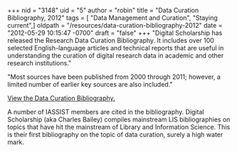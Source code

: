 +++
nid = "3148"
uid = "5"
author = "robin"
title = "Data Curation Bibliography, 2012"
tags = [ "Data Management and Curation", "Staying current",]
oldpath = "/resources/data-curation-bibliography-2012"
date = "2012-05-29 10:15:47 -0700"
draft = "false"
+++
\"Digital Scholarship has released the Research Data Curation
Bibliography. It includes over 100 selected English-language articles
and technical reports that are useful in understanding the curation of
digital research data in academic and other research institutions.\"

\"Most sources have been published from 2000 through 2011; however, a
limited number of earlier key sources are also included.\"

[View the Data Curation
Bibliography.](http://digital-scholarship.org/rdcb/rdcb.htm)

A number of IASSIST members are cited in the bibliography. Digital
Scholarship (aka Charles Bailey) compiles mainstream LIS bibliographies
on topics that have hit the mainstream of Library and Information
Science. This is their first bibliography on the topic of data curation,
surely a high water mark.
